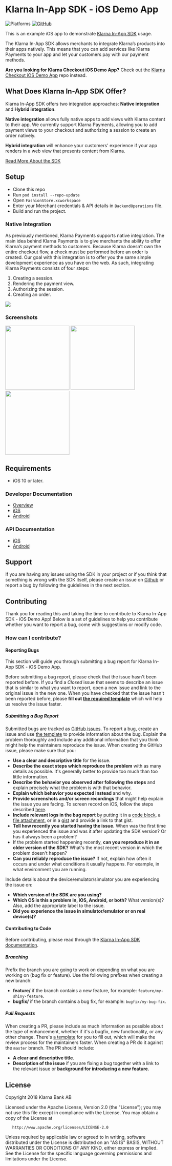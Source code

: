 # Klarna In-App SDK - iOS Demo App
![Platforms](https://img.shields.io/badge/platform-ios-lightgrey)
[![GitHub](https://img.shields.io/github/license/klarna/klarna-mobile-sdk)](https://github.com/klarna/kp-ios-example-app/blob/master/LICENSE)

This is an example iOS app to demonstrate [Klarna In-App SDK](https://github.com/klarna/klarna-mobile-sdk) usage.

The Klarna In-App SDK allows merchants to integrate Klarna’s products into their apps natively. This means that you can add services like Klarna Payments to your app and let your customers pay with our payment methods.

**Are you looking for Klarna Checkout iOS Demo App?** Check out the [Klarna Checkout iOS Demo App](https://github.com/klarna/kco-ios-example-app) repo instead.

## What Does Klarna In-App SDK Offer?
Klarna In-App SDK offers two integration approaches: **Native integration** and **Hybrid integration**.

**Native integration** allows fully native apps to add views with Klarna content to their app. We currently support Klarna Payments, allowing you to add payment views to your checkout and authorizing a session to create an order natively.

**Hybrid integration** will enhance your customers' experience if your app renders in a web view that presents content from Klarna.

[Read More About the SDK](https://developers.klarna.com/documentation/in-app)

## Setup
* Clone this repo
* Run `pod install --repo-update`
* Open `FashionStore.xcworkspace`
* Enter your Merchant credentials & API details in `BackendOperations` file.
* Build and run the project.

### Native Integration
As previously mentioned, Klarna Payments supports native integration. The main idea behind Klarna Payments is to give merchants the ability to offer Klarna’s payment methods to customers. Because Klarna doesn’t own the entire checkout flow, a check must be performed before an order is created. Our goal with this integration is to offer you the same simple development experience as you have on the web. As such, integrating Klarna Payments consists of four steps:

1. Creating a session.
2. Rendering the payment view.
3. Authorizing the session.
4. Creating an order.

![](https://developers.klarna.com/static/in-app/kp-diagram.png)

### Screenshots

<img src="Screenshots/ScreenShot1.png" width="200"/> <img src="Screenshots/ScreenShot2.png" width="200"/>  <img src="Screenshots/ScreenShot3.png" width="200"/>

## Requirements
* iOS 10 or later.

### Developer Documentation

* [Overview](https://developers.klarna.com/documentation/in-app/)
* [iOS](https://developers.klarna.com/documentation/in-app/ios/)
* [Android](https://developers.klarna.com/documentation/in-app/android/)

### API Documentation
*  [iOS](https://htmlpreview.github.io/?https://github.com/klarna/klarna-mobile-sdk/blob/master/docs/ios/index.html)
*  [Android](https://htmlpreview.github.io/?https://github.com/klarna/klarna-mobile-sdk/blob/master/docs/android/klarna-mobile-sdk/index.html)

## Support
If you are having any issues using the SDK in your project or if you think that something is wrong with the SDK itself, please create an issue on [Github](https://github.com/klarna/kp-ios-example-app/issues) or report a bug by following the guidelines in the next section. 

## Contributing
Thank you for reading this and taking the time to contribute to Klarna In-App SDK - iOS Demo App! Below is a set of guidelines to help you contribute whether you want to report a bug, come with suggestions or modify code.

### How can I contribute?
#### Reporting Bugs
This section will guide you through submitting a bug report for Klarna In-App SDK - iOS Demo App.

Before submitting a bug report, please check that the issue hasn't been reported before. If you find a *Closed* issue that seems to describe an issue that is similar to what you want to report, open a new issue and link to the original issue in the new one. When you have checked that the issue hasn't been reported before, please **fill out [the required template](https://github.com/klarna/kp-ios-example-app/blob/master/.github/ISSUE_TEMPLATE/bug_report.md)** which will help us resolve the issue faster. 

##### Submitting a Bug Report
Submitted bugs are tracked as [GitHub issues](https://guides.github.com/features/issues/). To report a bug, create an issue and use [the template](https://github.com/klarna/kp-ios-example-app/blob/master/.github/ISSUE_TEMPLATE/bug_report.md) to provide information about the bug. Explain the problem thoroughly and include any additional information that you think might help the maintainers reproduce the issue. When creating the GitHub issue, please make sure that you:

* **Use a clear and descriptive title** for the issue.
* **Describe the exact steps which reproduce the problem** with as many details as possible. It's generally better to provide too much than too little information.
* **Describe the behavior you observed after following the steps** and explain precisely what the problem is with that behavior.
* **Explain which behavior you expected instead** and why.
* **Provide screenshots and/or screen recordings** that might help explain the issue you are facing. To screen record on iOS, follow the steps described [here](https://support.apple.com/en-us/HT207935).
* **Include relevant logs in the bug report** by putting it in a [code block](https://help.github.com/en/github/writing-on-github/getting-started-with-writing-and-formatting-on-github#multiple-lines), a [file attachment](https://help.github.com/en/github/managing-your-work-on-github/file-attachments-on-issues-and-pull-requests), or in a [gist](https://help.github.com/en/github/writing-on-github/creating-gists) and provide a link to that gist.
* **Tell how recently you started having the issue.** When was the first time you experienced the issue and was it after updating the SDK version? Or has it always been a problem?
* If the problem started happening recently, **can you reproduce it in an older version of the SDK?** What's the most recent version in which the problem doesn't happen?
* **Can you reliably reproduce the issue?** If not, explain how often it occurs and under what conditions it usually happens. For example, in what environment you are running.

Include details about the device/emulator/simulator you are experiencing the issue on:

* **Which version of the SDK are you using?**
* **Which OS is this a problem in, iOS, Android, or both?** What version(s)? Also, add the appropriate label to the issue.
* **Did you experience the issue in simulator/emulator or on real device(s)?**

#### Contributing to Code
Before contributing, please read through the [Klarna In-App SDK documentation](https://developers.klarna.com/documentation/in-app/).

##### Branching
Prefix the branch you are going to work on depending on what you are working on (bug fix or feature). Use the following prefixes when creating a new branch:

* **feature/** if the branch contains a new feature, for example: `feature/my-shiny-feature`.
* **bugfix/**  if the branch contains a bug fix, for example: `bugfix/my-bug-fix`.

##### Pull Requests
When creating a PR, please include as much information as possible about the type of enhancement, whether if it's a bugfix, new functionality, or any other change. There's [a template](https://github.com/klarna/kp-ios-example-app/blob/master/.github/ISSUE_TEMPLATE/pull-request.md) for you to fill out, which will make the review process for the maintainers faster. When creating a PR do it against the `master` branch. The PR should include:

* **A clear and descriptive title**.
* **Description of the issue** if you are fixing a bug together with a link to the relevant issue or **background for introducing a new feature**.

## License
Copyright 2018 Klarna Bank AB

Licensed under the Apache License, Version 2.0 (the "License"); you may not use this file except in compliance with the License. You may obtain a copy of the License at

       http://www.apache.org/licenses/LICENSE-2.0
Unless required by applicable law or agreed to in writing, software distributed under the License is distributed on an "AS IS" BASIS, WITHOUT WARRANTIES OR CONDITIONS OF ANY KIND, either express or implied. See the License for the specific language governing permissions and limitations under the License.
